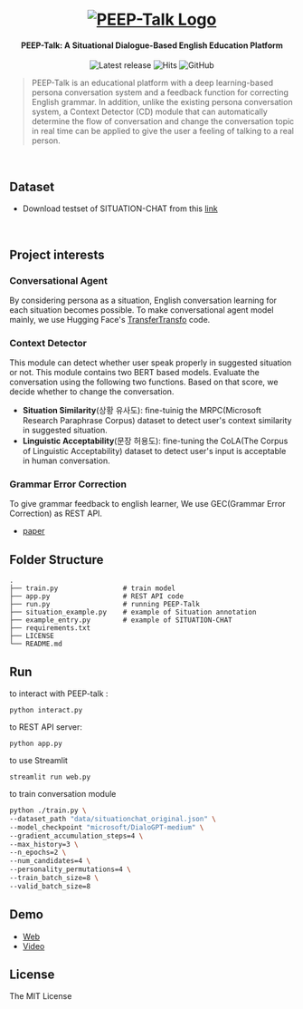 
<h1 align="center">
  <br>
  <a href="https://pf.kakao.com/_FlDxgs"><img src="https://i.loli.net/2021/10/31/D8Kng1xrlOhHFqL.png" alt="PEEP-Talk Logo"></a>
</h1>

<h4 align="center">PEEP-Talk: A Situational Dialogue-Based English Education Platform</h4>

<p align="center">
    <img alt="Latest release" src="https://img.shields.io/badge/Latest release-v1.0.0-blue"/>
    <img alt="Hits" src="https://img.shields.io/badge/Hits-1.3k-yellow"/>
    <img alt="GitHub" src="https://img.shields.io/github/license/metterian/redbttn-seoul-studio"/>
</p>


> PEEP-Talk is an educational platform with a deep learning-based persona conversation system and a feedback function for correcting English grammar. In addition, unlike the existing persona conversation system, a Context Detector (CD) module that can automatically determine the flow of conversation and change the conversation topic in real time can be applied to give the user a feeling of talking to a real person.

<br/>


## Dataset

- Download testset of SITUATION-CHAT from this [link](https://raw.githubusercontent.com/metterian/peep-talk/master/data/situationchat_original_test.json)



<br/>


## Project interests

### Conversational Agent
By considering persona as a situation, English conversation learning for each situation becomes possible. To make conversational agent model mainly, we use Hugging Face's [TransferTransfo](https://github.com/huggingface/transfer-learning-conv-ai) code.

### Context Detector
This module can detect whether user speak properly in suggested situation or not. This module contains two BERT based models. Evaluate the conversation using the following two functions. Based on that score, we decide whether to change the conversation.
- **Situation Similarity**(상황 유사도): fine-tuinig the MRPC(Microsoft Research Paraphrase Corpus) dataset to detect user's context similarity in suggested situation.
- **Linguistic Acceptability**(문장 허용도): fine-tuning the CoLA(The Corpus of Linguistic Acceptability) dataset to detect user's input is acceptable in human conversation.

### Grammar Error Correction
To give grammar feedback to english learner, We use GEC(Grammar Error Correction) as REST API.
- [paper](https://ieeexplore.ieee.org/document/9102992)

## Folder Structure
    .
    ├── train.py                # train model
    ├── app.py                  # REST API code
    ├── run.py                  # running PEEP-Talk
    ├── situation_example.py    # example of Situation annotation
    ├── example_entry.py        # example of SITUATION-CHAT
    ├── requirements.txt
    ├── LICENSE
    └── README.md





## Run
to interact with PEEP-talk :
```
python interact.py
```
to REST API server:
```
python app.py
```

to use Streamlit
```
streamlit run web.py
```


to train conversation module
```bash
python ./train.py \
--dataset_path "data/situationchat_original.json" \
--model_checkpoint "microsoft/DialoGPT-medium" \
--gradient_accumulation_steps=4 \
--max_history=3 \
--n_epochs=2 \
--num_candidates=4 \
--personality_permutations=4 \
--train_batch_size=8 \
--valid_batch_size=8

```

## Demo
- [Web](http://peeptalk.us)
- [Video](https://www.youtube.com/watch?v=PXlIEOi54wY)



## License
The MIT License
